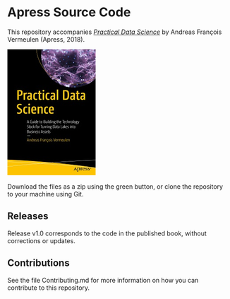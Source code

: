 # Apress Source Code

This repository accompanies [*Practical Data Science*](http://www.apress.com/9781484230534) by Andreas François Vermeulen (Apress, 2018).

[comment]: #cover
![Cover image](9781484230534.jpg)

Download the files as a zip using the green button, or clone the repository to your machine using Git.

## Releases

Release v1.0 corresponds to the code in the published book, without corrections or updates.

## Contributions

See the file Contributing.md for more information on how you can contribute to this repository.